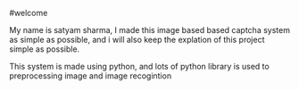 #welcome 

My name is satyam sharma, I made this image based based captcha system as simple as possible, and i will also keep the explation of this project simple as possible.

This system is made using python, and lots of python library is used to preprocessing image and image recogintion
